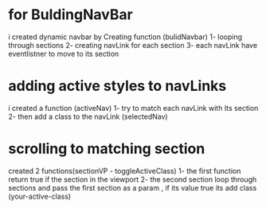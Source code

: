 # for BuldingNavBar 

i created dynamic navbar by Creating function (bulidNavbar)
 1- looping through sections
 2- creating navLink for each section 
 3- each navLink have eventlistner to move to its section  

# adding active styles to navLinks 
 i created a function (activeNav)
 1- try to match each navLink with Its section
 2- then add a class to the navLink (selectedNav)

 # scrolling to matching section 
 created 2 functions(sectionVP - toggleActiveClass)
 1- the first function return true if the section in the viewport 
 2- the second section loop through sections and pass the first section as a param , if its value true its add class (your-active-class)